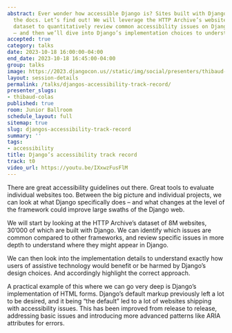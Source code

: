 ```yaml
---
abstract: Ever wonder how accessible Django is? Sites built with Django, the admin,
  the docs. Let’s find out! We will leverage the HTTP Archive’s websites technology
  dataset to quantitatively review common accessibility issues on Django projects
  – and then we’ll dive into Django’s implementation choices to understand the results.
accepted: true
category: talks
date: 2023-10-18 16:00:00-04:00
end_date: 2023-10-18 16:45:00-04:00
group: talks
image: https://2023.djangocon.us//static/img/social/presenters/thibaud-colas.png
layout: session-details
permalink: /talks/djangos-accessibility-track-record/
presenter_slugs:
- thibaud-colas
published: true
room: Junior Ballroom
schedule_layout: full
sitemap: true
slug: djangos-accessibility-track-record
summary: ''
tags:
- accessibility
title: Django’s accessibility track record
track: t0
video_url: https://youtu.be/IXxwzFusFlM
---
```


There are great accessibility guidelines out there. Great tools to evaluate individual websites too. Between the big picture and individual projects, we can look at what Django specifically does – and what changes at the level of the framework could improve large swaths of the Django web.

We will start by looking at the HTTP Archive’s dataset of 8M websites, 30’000 of which are built with Django. We can identify which issues are common compared to other frameworks, and review specific issues in more depth to understand where they might appear in Django.

We can then look into the implementation details to understand exactly how users of assistive technology would benefit or be harmed by Django’s design choices. And accordingly highlight the correct approach.

A practical example of this where we can go very deep is Django’s implementation of HTML forms. Django’s default markup previously left a lot to be desired, and it being “the default” led to a lot of websites shipping with accessibility issues. This has been improved from release to release, addressing basic issues and introducing more advanced patterns like ARIA attributes for errors.
